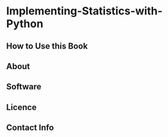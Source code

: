 # Implementing-Statistics-with-Python

## How to Use this Book

## About 

## Software 

## Licence

## Contact Info
